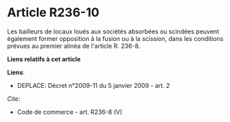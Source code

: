 # Article R236-10

Les bailleurs de locaux loués aux sociétés absorbées ou scindées peuvent également former opposition à la fusion ou à la
scission, dans les conditions prévues au premier alinéa de l'article R. 236-8.

**Liens relatifs à cet article**

**Liens**:

  - DEPLACE: Décret n°2009-11 du 5 janvier 2009 - art. 2

_Cite_:

  - Code de commerce - art. R236-8 (V)
